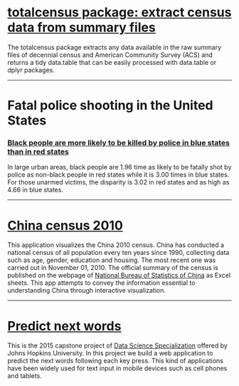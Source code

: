 # [totalcensus package: extract census data from summary files](https://github.com/GL-Li/totalcensus)
The totalcensus package extracts any data available in the raw summary files of decennial census and American Community Survey (ACS) and returns a tidy data.table that can be easily processed with data.table or dplyr packages.

***
# Fatal police shooting in the United States

### [Black people are more likely to be killed by police in blue states than in red states](https://github.com/GL-Li/police_shooting)
In large urban areas, black people are 1.96 time as likely to be fatally shot by police as non-black people in red states while it is 3.00 times in blue states. For those unarmed victims, the disparity is 3.02 in red states and as high as 4.66 in blue states.

***
# [China census 2010](http://useshiny.com/apps/China_census/)

This application visualizes the China 2010 census. China has conducted a national census of all population every ten years since 1990, collecting data such as age, gender, education and housing. The most recent one was carried out in November 01, 2010. The official summary of the census is published on the webpage of [National Bureau of Statistics of China](http://www.stats.gov.cn/tjsj/pcsj/rkpc/6rp/indexch.htm) as Excel sheets. This app attempts to convey the information essential to understanding China through interactive visualization.

***
# [Predict next words](https://gl-li.shinyapps.io/nextWord_ShinyApp/)
This is the 2015 capstone project of [Data Science Specialization](https://www.coursera.org/specializations/jhu-data-science) offered by Johns Hopkins University. In this project we build a web application to predict the next words following each key press. This kind of applications have been widely used for text input in mobile devices such as cell phones and tablets.
